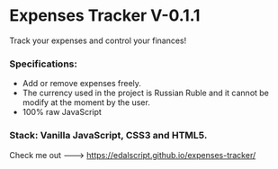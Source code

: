 # Expenses Tracker V-0.1.1

Track your expenses and control your finances! 

### Specifications: 
- Add or remove expenses freely. 
- The currency used in the project is Russian Ruble and it cannot be modify at the moment by the user.
- 100% raw JavaScript

### Stack: Vanilla JavaScript, CSS3 and HTML5. 


Check me out ---> https://edalscript.github.io/expenses-tracker/
